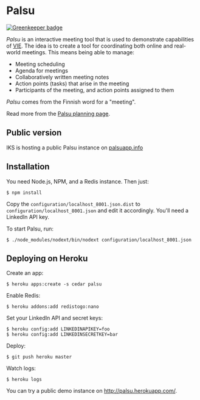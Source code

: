 Palsu
=====

[![Greenkeeper badge](https://badges.greenkeeper.io/bergie/ViePalsu.svg)](https://greenkeeper.io/)

*Palsu* is an interactive meeting tool that is used to demonstrate capabilities of [VIE](https://github.com/bergie/VIE). The idea is to create a tool for coordinating both online and real-world meetings. This means being able to manage:

* Meeting scheduling
* Agenda for meetings
* Collaboratively written meeting notes
* Action points (tasks) that arise in the meeting
* Participants of the meeting, and action points assigned to them

_Palsu_ comes from the Finnish word for a "meeting".

Read more from the [Palsu planning page](http://wiki.iks-project.eu/index.php/VIE/Palsu).

Public version
--------------

IKS is hosting a public Palsu instance on [palsuapp.info](http://palsuapp.info/)

Installation
------------

You need Node.js, NPM, and a Redis instance. Then just:

    $ npm install

Copy the `configuration/localhost_8001.json.dist` to `configuration/localhost_8001.json` and edit it accordingly. You'll need a LinkedIn API key.

To start Palsu, run:

    $ ./node_modules/nodext/bin/nodext configuration/localhost_8001.json

Deploying on Heroku
-------------------

Create an app:

    $ heroku apps:create -s cedar palsu

Enable Redis:

    $ heroku addons:add redistogo:nano

Set your LinkedIn API and secret keys:

    $ heroku config:add LINKEDINAPIKEY=foo
    $ heroku config:add LINKEDINSECRETKEY=bar

Deploy:

    $ git push heroku master

Watch logs:

    $ heroku logs

You can try a public demo instance on <http://palsu.herokuapp.com/>.
